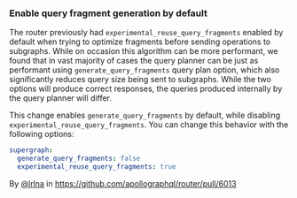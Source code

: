 ### Enable query fragment generation by default

The router previously had `experimental_reuse_query_fragments` enabled by
default when trying to optimize fragments before sending operations to subgraphs.
While on occasion this algorithm can be more performant, we found that in vast
majority of cases the query planner can be just as performant using
`generate_query_fragments` query plan option, which also significantly reduces
query size being sent to subgraphs. While the two options will produce correct
responses, the queries produced internally by the query planner will differ.

This change enables `generate_query_fragments` by default, while disabling
`experimental_reuse_query_fragments`. You can change this behavior with the
following options:

```yaml
supergraph:
  generate_query_fragments: false
  experimental_reuse_query_fragments: true
```

By [@lrlna](https://github.com/lrlna) in https://github.com/apollographql/router/pull/6013